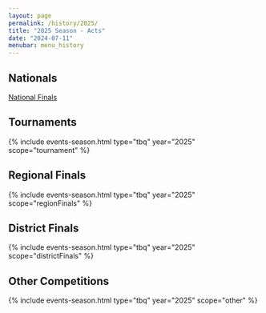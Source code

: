 ```yaml
---
layout: page
permalink: /history/2025/
title: "2025 Season - Acts"
date: "2024-07-11"
menubar: menu_history
---
```


<!-- <img src="{% link assets/2024/Banner Empty.jpg %}" alt="Cover Art" style="max-height:400px" /> -->

## Nationals

<a href="{% link _pages/history/2025/nationals/index.md %}" class="button is-primary">National Finals</a>

## Tournaments

{% include events-season.html type="tbq" year="2025" scope="tournament" %}

## Regional Finals

{% include events-season.html type="tbq" year="2025" scope="regionFinals" %}

## District Finals

{% include events-season.html type="tbq" year="2025" scope="districtFinals" %}

## Other Competitions

{% include events-season.html type="tbq" year="2025" scope="other" %}
